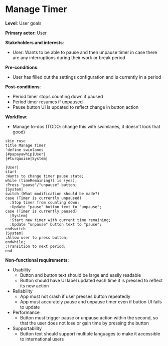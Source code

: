# Manage Timer
**Level**: User goals

**Primary actor**: User

**Stakeholders and interests**:

- User: Wants to be able to pause and then unpause timer in case there are
any interruptions during their work or break period

**Pre-conditions**:

- User has filled out the settings configuration and is currently in a period

**Post-conditions**:

- Period timer stops counting down if paused
- Period timer resumes if unpaused
- Pause button UI is updated to reflect change in button action

**Workflow**:
- Manage to-dos (TODO: change this with swimlanes, it doesn't look that good)
```puml
skin rose
title Manage Timer
'define swimlanes
|#papayawhip|User|
|#turquoise|System| 

|User|
start
:Wants to change timer pause state;
while (timeRemaining?) is (yes);
:Press "pause"/"unpause" button;
|System|
switch (What modification should be made?) 
case (Timer is currently unpaused)
  :Stop timer from counting down;
  :Update "pause" button text to "unpause";
case (Timer is currently paused)
  |System|
  :Start new timer with current time remaining;
  :Update "unpause" button text to "pause";
endswitch
|System|
:Allow user to press button;
endwhile;
:Transition to next period;
end
```
**Non-functional requirements**:
- Usability
    - Button and button text should be large and easily readable
    - Button should have UI label updated each time it is pressed to reflect its new action
- Reliability
    - App must not crash if user presses button repeatedly 
    - App must accurately pause and unpause timer even if button UI fails to update
- Performance
  - Button must trigger pause or unpause action within the second, so that the user does
  not lose or gain time by pressing the button
- Supportability
  - Button text should support multiple languages to make it accessible to international users